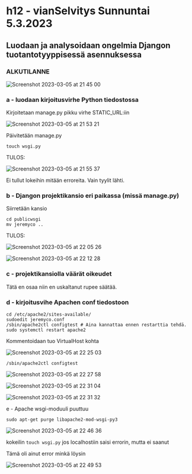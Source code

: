 # h12 - vianSelvitys Sunnuntai 5.3.2023

## Luodaan ja analysoidaan ongelmia Djangon tuotantotyyppisessä asennuksessa

### ALKUTILANNE

![Screenshot 2023-03-05 at 21 45 00](https://user-images.githubusercontent.com/104775534/222982177-3cca42ce-092f-4919-ba6a-cc81e73dbbab.png)


### a - luodaan kirjoitusvirhe Python tiedostossa

Kirjoitetaan manage.py pikku virhe STATIC_URL:iin

![Screenshot 2023-03-05 at 21 53 21](https://user-images.githubusercontent.com/104775534/222982576-d77620bf-79e5-4905-8738-87b1059aaae3.png)

Päivitetään manage.py

    touch wsgi.py
    
TULOS: 

![Screenshot 2023-03-05 at 21 55 37](https://user-images.githubusercontent.com/104775534/222982669-c8490d12-68c9-4616-9427-d92dc935110d.png)

Ei tullut lokeihin mitään erroreita. Vain tyylit lähti.

### b - Djangon projektikansio eri paikassa (missä manage.py)

Siirretään kansio 

    cd publicwsgi
    mv jeremyco ..
    
TULOS: 

![Screenshot 2023-03-05 at 22 05 26](https://user-images.githubusercontent.com/104775534/222983159-af7494c1-08bb-44f0-ac4f-75689c08209e.png)

![Screenshot 2023-03-05 at 22 12 28](https://user-images.githubusercontent.com/104775534/222983450-5defb94b-5cdb-4d78-ae8c-47aea5e5ed1e.png)

### c - projektikansiolla väärät oikeudet

Tätä en osaa niin en uskaltanut rupee säätää.

### d - kirjoitusvihe Apachen conf tiedostoon

    cd /etc/apache2/sites-available/
    sudoedit jeremyco.conf
    /sbin/apache2ctl configtest # Aina kannattaa ennen restarttia tehdä.
    sudo systemctl restart apache2 
    

Kommentoidaan tuo VirtualHost kohta 

![Screenshot 2023-03-05 at 22 25 03](https://user-images.githubusercontent.com/104775534/222983995-e27a3193-0421-4946-aa68-d83633f7b38f.png)

    /sbin/apache2ctl configtest
    
![Screenshot 2023-03-05 at 22 27 58](https://user-images.githubusercontent.com/104775534/222984149-ad0fb711-d168-4a51-bdd5-d1bfae6b23cf.png)

![Screenshot 2023-03-05 at 22 31 04](https://user-images.githubusercontent.com/104775534/222984318-98eac45a-5f28-418a-852f-202c18251baf.png)

![Screenshot 2023-03-05 at 22 31 32](https://user-images.githubusercontent.com/104775534/222984346-9895bac4-77a2-4ba5-9aec-4ca67886cc79.png)

    
e - Apache wsgi-moduuli puuttuu 

    sudo apt-get purge libapache2-mod-wsgi-py3
    
![Screenshot 2023-03-05 at 22 46 36](https://user-images.githubusercontent.com/104775534/222984985-91eef49f-1b78-447a-8ae2-cf787fbbf769.png)

kokeilin `touch wsgi.py` jos localhostiin saisi errorin, mutta ei saanut

Tämä oli ainut error minkä löysin

![Screenshot 2023-03-05 at 22 49 53](https://user-images.githubusercontent.com/104775534/222985182-de3ba764-f49c-47e9-ab81-e3c0d472dc38.png)











